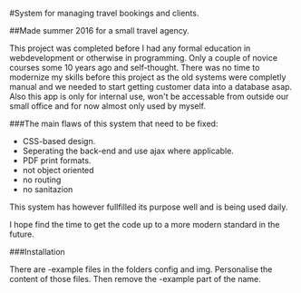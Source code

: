 #System for managing travel bookings and clients.

##Made summer 2016 for a small travel agency.

This project was completed before I had any formal education in webdevelopment or otherwise in programming. Only a couple of novice courses some 10 years ago and self-thought. There was no time to modernize my skills before this project as the old systems were completly manual and we needed to start getting customer data into a database asap. Also this app is only for internal use, won't be accessable from outside our small office and for now almost only used by myself.

###The main flaws of this system that need to be fixed:
* CSS-based design.
* Seperating the back-end and use ajax where applicable.
* PDF print formats.
* not object oriented
* no routing
* no sanitazion

This system has however fullfilled its purpose well and is being used daily.

I hope find the time to get the code up to a more modern standard in the future.

###Installation

There are -example files in the folders config and img.
Personalise the content of those files. Then remove the -example part of the name.
